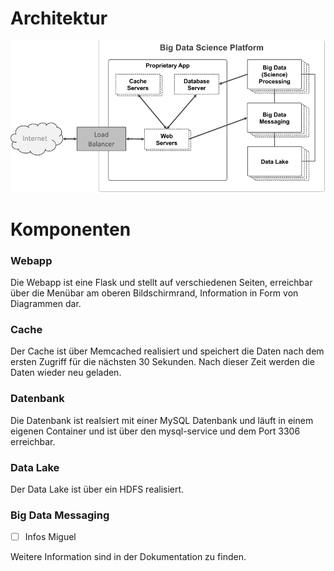 # Architektur
![alt text](/bigdata_platform.png)

# Komponenten
### Webapp
Die Webapp ist eine Flask und stellt auf verschiedenen Seiten, erreichbar über die Menübar am oberen Bildschirmrand, Information in Form von Diagrammen dar. 
### Cache
Der Cache ist über Memcached realisiert und speichert die Daten nach dem ersten Zugriff für die nächsten 30 Sekunden. Nach dieser Zeit werden die Daten wieder neu geladen. 
### Datenbank
Die Datenbank ist realsiert mit einer MySQL Datenbank und läuft in einem eigenen Container und ist über den mysql-service und dem Port 3306 erreichbar. 
### Data Lake
Der Data Lake ist über ein HDFS realisiert. 
### Big Data Messaging
- [ ] Infos Miguel

Weitere Information sind in der Dokumentation zu finden.
